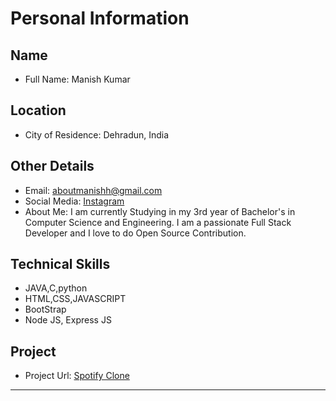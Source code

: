 # Personal Information

## Name
- Full Name: Manish Kumar

## Location
- City of Residence: Dehradun, India

## Other Details
- Email: aboutmanishh@gmail.com
- Social Media: [Instagram](https://instagram.com/manish_1902)
- About Me: I am currently Studying in my 3rd year of Bachelor's in Computer Science and Engineering. I am a passionate Full Stack Developer and I love to do Open Source Contribution.

## Technical Skills
- JAVA,C,python
- HTML,CSS,JAVASCRIPT
- BootStrap
- Node JS, Express JS

## Project
- Project Url: [Spotify Clone](https://github.com/ManishMk1/Spotify-Clone)

---

